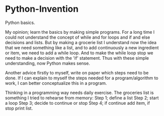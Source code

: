 # Python-Invention
Python basics. 

My opinion; learn the basics by making simple programs.
For a long time I could not understand the concept of while and for loops and if and else decisions and lists.
But by making a grocerie list I understand now the idea that we need something like a list, and to add continuously a new ingredient or item, we need to add a while loop. And to make the while loop stop we need to make a decision with the 'if' statement. 
Thus with these simple understanding, now Python makes sense.


Another advice firstly to myself, write on paper which steps need to be done. If I can explain to myself the steps needed for a program/algorithm to work, I can better conceptualize this in a program. 

Thinking in a programming way needs daily exercise. The groceries list is something I tried to rehearse from memory: 
            Step 1; define a list
            Step 2; start a loop
            Step 3; decide to continue or stop
            Step 4; if continue add item, if stop print list. 